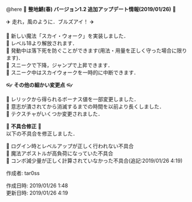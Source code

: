 @here 
:cherry_blossom:  **__整地鯖(春) バージョン1.2 追加アップデート情報(2019/01/26)__** :cherry_blossom:  


:airplane: 走れ，風のように．ブルズアイ！ :airplane: 

:diamond_shape_with_a_dot_inside: 新しい魔法「スカイ・ウォーク」を実装しました．  
:diamond_shape_with_a_dot_inside: レベル18より解放されます．  
:diamond_shape_with_a_dot_inside: 発動中は落下死を防ぐことができます(用法・用量を正しく守った場合に限ります)．  
:diamond_shape_with_a_dot_inside: スニークで下降，ジャンプで上昇できます．  
:diamond_shape_with_a_dot_inside: スニーク中はスカイウォークを一時的に中断できます．  


:eyeglasses: **__その他の細かい変更点__** :eyeglasses:    

:diamond_shape_with_a_dot_inside: レリックから得られるボーナス値を一部変更しました．  
:diamond_shape_with_a_dot_inside: 意志が潰されてから消滅するまでの時間を以前より長くしました．  
:diamond_shape_with_a_dot_inside: テクスチャがいくつか変更されました．  


:bow: **__不具合修正__** :bow:   
以下の不具合を修正しました．  

:diamond_shape_with_a_dot_inside: ログイン時とレベルアップが正しく行われない不具合  
:diamond_shape_with_a_dot_inside: 魔法アポストルが高負荷になっていた不具合  
:diamond_shape_with_a_dot_inside: コンボ減少量が正しく計算されていなかった不具合(追記:2019/01/26 4:19)  



作成者: tar0ss  

作成日時: 2019/01/26 1:48  
更新日時: 2019/01/26 4:19
